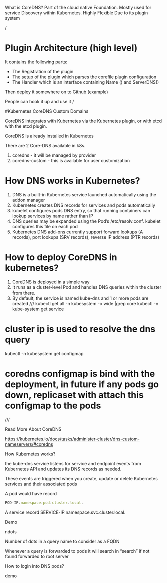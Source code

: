 What is CoreDNS?
    Part of the cloud native Foundation. Mostly used for service Discovery within Kubernetes.
    Highly Flexible Due to its plugin system

/
# Plugin Architecture (high level)

It contains the following parts:

- The Registration of the plugin
- The setup of the plugin which parses the corefile plugin configuration
- The Handler which is an interface containing Name () and ServerDNS()

Then deploy it somewhere on to Github (example)

People can hook it up and use it
/

#Kubernetes CoreDNS Custom Domains

CoreDNS integrates with Kubernetes via the Kubernetes plugin, or with etcd with the etcd plugin.

CoreDNS is already installed in Kubernetes

There are 2 Core-DNS available in k8s.

1. coredns - it will be managed by provider
2. coredns-custom - this is available for user customization

# How DNS works in Kubernetes?

1. DNS is a built-in Kubernetes service launched automatically using the addon manager
2. Kubernetes creates DNS records for services and pods automatically
3. kubelet configures pods DNS entry, so that running containers can lookup services by name rather than IP
4. DNS queries may be expanded using the Pod’s /etc/resolv.conf. kubelet configures this file on each pod
5. Kubernetes DNS add-ons currently support forward lookups (A records), port lookups (SRV records), reverse IP address (PTR records)

# How to deploy CoreDNS in kubernetes?

1. CoreDNS is deployed in a simple way
2. It runs as a cluster-level Pod and handles DNS queries within the cluster from there.
3. By default, the service is named kube-dns and 1 or more pods are created
///
kubectl get all -n kubesystem -o wide |grep core
kubectl -n kube-system get service
# cluster ip is used to resolve the dns query
kubectl -n kubesystem get configmap
# coredns configmap is bind with the deployment, in future if any  pods go down, replicaset with attach this configmap to the pods
///

Read More About CoreDNS 

https://kubernetes.io/docs/tasks/administer-cluster/dns-custom-nameservers/#coredns

How Kubernetes works?

the kube-dns service listens for service and endpoint events from Kubernetes API and updates its DNS records as needed.

These events are triggered when you create, update or delete Kubernetes services and their associated pods

A pod would have record 

```jsx
POD-IP.namespace.pod.cluster.local.

```

A service record
SERVICE-IP.namespace.svc.cluster.local.


Demo


ndots

Number of dots in a query name to consider as a FQDN

Whenever a query is forwarded to pods it will search in “search” if not found forwarded to root server

How to login into DNS pods?

demo